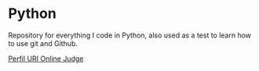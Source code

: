 # Python
Repository for everything I code in Python, also used as a test to 
learn how to use git and Github.

[Perfil URI Online Judge](https://www.urionlinejudge.com.br/judge/pt/#_=_)
